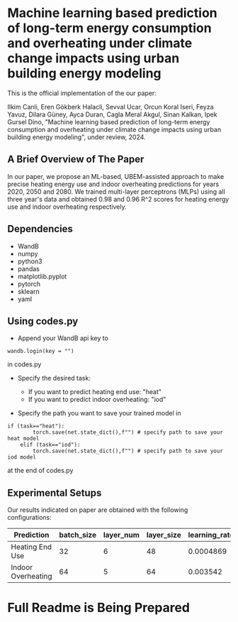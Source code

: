 # Machine learning based prediction of long-term energy consumption and overheating under climate change impacts using urban building energy modeling

This is the official implementation of the our paper:

Ilkim Canli, Eren Gökberk Halacli, Sevval Ucar, Orcun Koral Iseri, Feyza Yavuz, Dilara Güney, Ayca Duran, Cagla Meral Akgul, Sinan Kalkan, Ipek Gursel Dino,
"Machine learning based prediction of long-term energy consumption and overheating under climate change impacts using urban building energy modeling",
under review, 2024.

## A Brief Overview of The Paper

In our paper, we propose an ML-based, UBEM-assisted approach to make precise heating energy use and indoor overheating predictions for years 2020, 2050 and 2080. We trained multi-layer perceptrons (MLPs) using all three year's data and obtained 0.98 and 0.96 R^2 scores for heating energy use and indoor overheating respectively.

## Dependencies
- WandB
- numpy
- python3
- pandas
- matplotlib.pyplot
- pytorch
- sklearn
- yaml

## Using codes.py

- Append your WandB api key to 
```
wandb.login(key = "")
```
in codes.py

- Specify the desired task:
    - If you want to predict heating end use: "heat"
    - If you want to predict indoor overheating: "iod"

- Specify the path you want to save your trained model in 
```
if (task=="heat"):
        torch.save(net.state_dict(),f"") # specify path to save your heat model
    elif (task=="iod"):
        torch.save(net.state_dict(),f"") # specify path to save your iod model
```
at the end of codes.py

## Experimental Setups

Our results indicated on paper are obtained with the following configurations:

|Prediction| batch_size |layer_num | layer_size | learning_rate |
| --- | --- | --- | --- | --- |
| Heating End Use | 32 | 6 | 48 | 0.0004869 |
| Indoor Overheating | 64 | 5 | 64 | 0.003542 |

# Full Readme is Being Prepared
